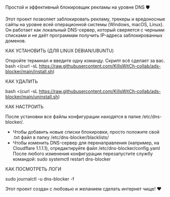 Простой и эффективный блокировщик рекламы на уровне DNS 🛡️

Этот проект позволяет заблокировать рекламу, трекеры и вредоносные сайты на уровне всей операционной системы (Windows, macOS, Linux). Он работает как локальный DNS-сервер, который сверяется с черными списками и не даёт программам получить IP-адреса заблокированных доменов.

КАК УСТАНОВИТЬ (ДЛЯ LINUX DEBIAN/UBUNTU)

Откройте терминал и введите одну команду. Скрипт всё сделает за вас.
bash <(curl -sL https://raw.githubusercontent.com/KillsWitCh-collab/ads-blocker/main/install.sh)

КАК УДАЛИТЬ

bash <(curl -sL https://raw.githubusercontent.com/KillsWitCh-collab/ads-blocker/main/uninstall.sh)

КАК НАСТРОИТЬ

После установки все файлы конфигурации находятся в папке /etc/dns-blocker/.
- Чтобы добавить новые списки блокировки, просто положите свой .txt файл в папку /etc/dns-blocker/blacklists/
- Чтобы изменить DNS-сервер для перенаправления (например, на Cloudflare 1.1.1.1), отредактируйте файл /etc/dns-blocker/config.yaml
После любого изменения конфигурации перезапустите службу командой:
sudo systemctl restart dns-blocker

КАК ПОСМОТРЕТЬ ЛОГИ

sudo journalctl -u dns-blocker -f

Этот проект создан с любовью и желанием сделать интернет чище! ❤️